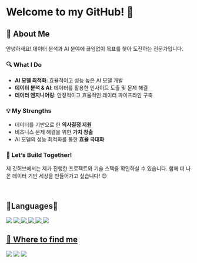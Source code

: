# Welcome to my GitHub! 👋
## 👋 About Me

안녕하세요! 데이터 분석과 AI 분야에 끊임없이 목표를 찾아 도전하는 전문가입니다.

### 🔍 What I Do
- **AI 모델 최적화**: 효율적이고 성능 높은 AI 모델 개발
- **데이터 분석 & AI**: 데이터를 활용한 인사이트 도출 및 문제 해결
- **데이터 엔지니어링**: 안정적이고 효율적인 데이터 파이프라인 구축

### 💡 My Strengths
- 데이터를 기반으로 한 **의사결정 지원**
- 비즈니스 문제 해결을 위한 **가치 창출**
- AI 모델의 성능 최적화를 통한 **효율 극대화**

### 🚀 Let’s Build Together!
제 깃허브에서는 제가 진행한 프로젝트와 기술 스택을 확인하실 수 있습니다.
함께 더 나은 데이터 기반 세상을 만들어가고 싶습니다! 😊

<br>

## 💫Languages💫
<img src="https://img.shields.io/badge/Python-3776AB?style=flat&logo=Python&logoColor=white"/> <a href="https://github.com/yejuda" target="_blank"><img src="https://img.shields.io/badge/R-276DC3?style=flat&logo=R&logoColor=white"/>
<img src="https://img.shields.io/badge/C-A8B9CC?style=flat&logo=C&logoColor=white"/>
<a href="https://github.com/yejuda" target="_blank"><img src="https://img.shields.io/badge/GitHub-181717?style=flat&logo=GitHub&logoColor=white"/>
<a href="https://github.com/yejuda" target="_blank"><img src="https://img.shields.io/badge/MySQL-4479A1?style=flat&logo=MySQL&logoColor=white"/>
<a href="https://github.com/yejuda" target="_blank"><img src="https://img.shields.io/badge/Slack-4A154B?style=flat&logo=Slack&logoColor=white"/>

## 📌 Where to find me
<a href="https://velog.io/@yejuda/posts" target="_blank"><img src="https://img.shields.io/badge/velog-20C997?style=flat&logo=velog&logoColor=white"/></a>
<a href="https://risingdata.tistory.com/" target="_blank"><img src="https://img.shields.io/badge/Tistory-000000?style=flat&logo=Tistory&logoColor=white"/></a>
<a href="https://github.com/yejuda" target="_blank"><img src="https://img.shields.io/badge/GitHub-181717?style=flat&logo=GitHub&logoColor=white"/></a>

